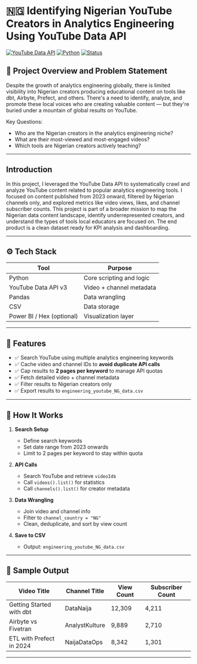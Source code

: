 # 🇳🇬 Identifying Nigerian YouTube Creators in Analytics Engineering Using YouTube Data API

[![YouTube Data API](https://img.shields.io/badge/API-YouTube%20v3-red)](https://developers.google.com/youtube/v3)
[![Python](https://img.shields.io/badge/Python-3.10-blue)](https://www.python.org/)
[![Status](https://img.shields.io/badge/status-active-brightgreen)]()

## 🎯 Project Overview and Problem Statement

Despite the growth of analytics engineering globally, there is limited visibility into Nigerian creators producing educational content on tools like dbt, Airbyte, Prefect, and others. There's a need to identify, analyze, and promote these local voices who are creating valuable content — but they're buried under a mountain of global results on YouTube.

Key Questions:

- Who are the Nigerian creators in the analytics engineering niche?
- What are their most-viewed and most-engaged videos?
- Which tools are Nigerian creators actively teaching?

---

## Introduction 

In this project, I leveraged the YouTube Data API to systematically crawl and analyze YouTube content related to popular analytics engineering tools. I focused on content published from 2023 onward, filtered by Nigerian channels only, and explored metrics like video views, likes, and channel subscriber counts.
This project is part of a broader mission to map the Nigerian data content landscape, identify underrepresented creators, and understand the types of tools local educators are focused on. The end product is a clean dataset ready for KPI analysis and dashboarding.

---

## ⚙️ Tech Stack

| Tool | Purpose |
|------|---------|
| Python | Core scripting and logic |
| YouTube Data API v3 | Video + channel metadata |
| Pandas | Data wrangling |
| CSV | Data storage |
| Power BI / Hex (optional) | Visualization layer |

---

## 📂 Features

- ✅ Search YouTube using multiple analytics engineering keywords
- ✅ Cache video and channel IDs to **avoid duplicate API calls**
- ✅ Cap results to **2 pages per keyword** to manage API quotas
- ✅ Fetch detailed video + channel metadata
- ✅ Filter results to Nigerian creators only
- ✅ Export results to `engineering_youtube_NG_data.csv`

---

## 🚀 How It Works

1. **Search Setup**
   - Define search keywords
   - Set date range from 2023 onwards
   - Limit to 2 pages per keyword to stay within quota

2. **API Calls**
   - Search YouTube and retrieve `videoId`s
   - Call `videos().list()` for statistics
   - Call `channels().list()` for creator metadata

3. **Data Wrangling**
   - Join video and channel info
   - Filter to `channel_country = "NG"`
   - Clean, deduplicate, and sort by view count

4. **Save to CSV**
   - Output: `engineering_youtube_NG_data.csv`

---

## 🧪 Sample Output

| Video Title | Channel Title | View Count | Subscriber Count |
|-------------|----------------|------------|------------------|
| Getting Started with dbt | DataNaija | 12,309 | 4,211 |
| Airbyte vs Fivetran | AnalystKulture | 9,889 | 2,710 |
| ETL with Prefect in 2024 | NaijaDataOps | 8,342 | 1,301 |

---
